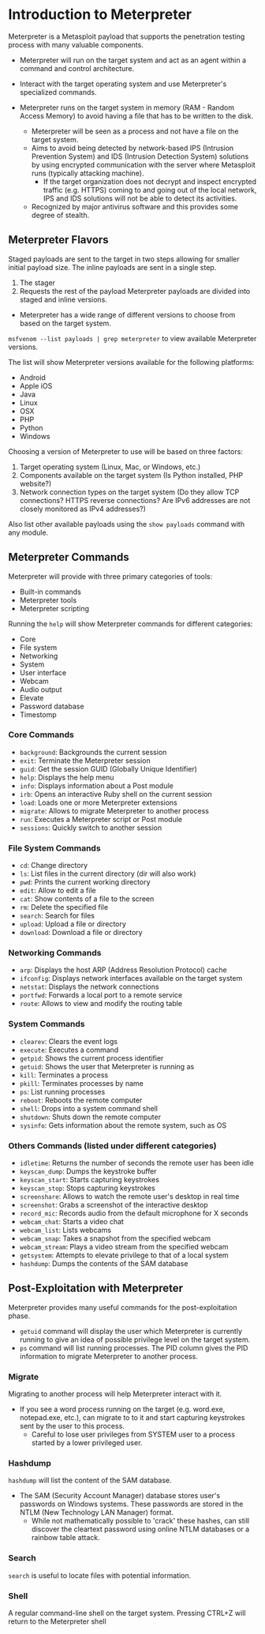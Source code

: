 
# Introduction to Meterpreter

Meterpreter is a Metasploit payload that supports the penetration testing process with many valuable components.

- Meterpreter will run on the target system and act as an agent within a command and control architecture.
- Interact with the target operating system and use Meterpreter's specialized commands.

- Meterpreter runs on the target system in memory (RAM - Random Access Memory) to avoid having a file that has to be written to the disk.
  - Meterpreter will be seen as a process and not have a file on the target system.
  - Aims to avoid being detected by network-based IPS (Intrusion Prevention System) and IDS (Intrusion Detection System) solutions by using encrypted communication with the server where Metasploit runs (typically attacking machine).
    - If the target organization does not decrypt and inspect encrypted traffic (e.g. HTTPS) coming to and going out of the local network, IPS and IDS solutions will not be able to detect its activities.
  - Recognized by major antivirus software and this provides some degree of stealth.

## Meterpreter Flavors

Staged payloads are sent to the target in two steps allowing for smaller initial payload size. The inline payloads are sent in a single step.

1. The stager
2. Requests the rest of the payload
Meterpreter payloads are divided into staged and inline versions.

- Meterpreter has a wide range of different versions to choose from based on the target system.

`msfvenom --list payloads | grep meterpreter` to view available Meterpreter versions.

The list will show Meterpreter versions available for the following platforms:

- Android
- Apple iOS
- Java
- Linux
- OSX
- PHP
- Python
- Windows

Choosing a version of Meterpreter to use will be based on three factors:

1. Target operating system (Linux, Mac, or Windows, etc.)
2. Components available on the target system (Is Python installed, PHP website?)
3. Network connection types on the target system (Do they allow TCP connections? HTTPS reverse connections? Are IPv6 addresses are not closely monitored as IPv4 addresses?)

Also list other available payloads using the `show payloads` command with any module.

## Meterpreter Commands

Meterpreter will provide with three primary categories of tools:

- Built-in commands
- Meterpreter tools
- Meterpreter scripting

Running the `help` will show Meterpreter commands for different categories:

- Core 
- File system
- Networking 
- System 
- User interface 
- Webcam 
- Audio output
- Elevate
- Password database
- Timestomp

### Core Commands

- `background`: Backgrounds the current session
- `exit`: Terminate the Meterpreter session
- `guid`: Get the session GUID (Globally Unique Identifier)
- `help`: Displays the help menu
- `info`: Displays information about a Post module
- `irb`: Opens an interactive Ruby shell on the current session
- `load`: Loads one or more Meterpreter extensions
- `migrate`: Allows to migrate Meterpreter to another process
- `run`: Executes a Meterpreter script or Post module
- `sessions`: Quickly switch to another session

### File System Commands

- `cd`: Change directory
- `ls`: List files in the current directory (dir will also work)
- `pwd`: Prints the current working directory
- `edit`: Allow to edit a file
- `cat`: Show contents of a file to the screen
- `rm`: Delete the specified file
- `search`: Search for files
- `upload`: Upload a file or directory
- `download`: Download a file or directory

### Networking Commands

- `arp`: Displays the host ARP (Address Resolution Protocol) cache
- `ifconfig`: Displays network interfaces available on the target system
- `netstat`: Displays the network connections
- `portfwd`: Forwards a local port to a remote service
- `route`: Allows to view and modify the routing table

### System Commands

- `clearev`: Clears the event logs
- `execute`: Executes a command
- `getpid`: Shows the current process identifier
- `getuid`: Shows the user that Meterpreter is running as
- `kill`: Terminates a process
- `pkill`: Terminates processes by name
- `ps`: List running processes
- `reboot`: Reboots the remote computer
- `shell`: Drops into a system command shell
- `shutdown`: Shuts down the remote computer
- `sysinfo`: Gets information about the remote system, such as OS

### Others Commands (listed under different categories)

- `idletime`: Returns the number of seconds the remote user has been idle
- `keyscan_dump`: Dumps the keystroke buffer
- `keyscan_start`: Starts capturing keystrokes
- `keyscan_stop`: Stops capturing keystrokes
- `screenshare`: Allows to watch the remote user's desktop in real time
- `screenshot`: Grabs a screenshot of the interactive desktop
- `record_mic`: Records audio from the default microphone for X seconds
- `webcam_chat`: Starts a video chat
- `webcam_list`: Lists webcams
- `webcam_snap`: Takes a snapshot from the specified webcam
- `webcam_stream`: Plays a video stream from the specified webcam
- `getsystem`: Attempts to elevate privilege to that of a local system
- `hashdump`: Dumps the contents of the SAM database

## Post-Exploitation with Meterpreter

Meterpreter provides many useful commands for the post-exploitation phase.

- `getuid` command will display the user which Meterpreter is currently running to give an idea of possible privilege level on the target system.
- `ps` command will list running processes. The PID column gives the PID information to migrate Meterpreter to another process.

### Migrate

Migrating to another process will help Meterpreter interact with it.

- If you see a word process running on the target (e.g. word.exe, notepad.exe, etc.), can migrate to to it and start capturing keystrokes sent by the user to this process.
  - Careful to lose user privileges from SYSTEM user to a process started by a lower privileged user.

### Hashdump

`hashdump` will list the content of the SAM database.

- The SAM (Security Account Manager) database stores user's passwords on Windows systems. These passwords are stored in the NTLM (New Technology LAN Manager) format.
  - While not mathematically possible to 'crack' these hashes, can still discover the cleartext password using online NTLM databases or a rainbow table attack.

### Search

`search` is useful to locate files with potential information.

### Shell

A regular command-line shell on the target system. Pressing CTRL+Z will return to the Meterpreter shell